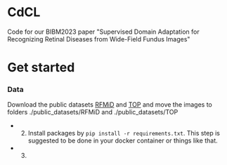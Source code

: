 # CdCL
Code for our BIBM2023 paper "Supervised Domain Adaptation for Recognizing Retinal Diseases from Wide-Field Fundus Images"

# Get started

### Data
Download the public datasets [RFMiD](https://ieee-dataport.org/open-access/retinal-fundus-multi-disease-image-dataset-rfmid) and [TOP](https://github.com/DateCazuki/Fundus_Diagnosis) and move the images to folders ./public_datasets/RFMiD and ./public_datasets/TOP
- 2. Install packages by `pip install -r requirements.txt`. This step is suggested to be done in your docker container or things like that.
- 3.